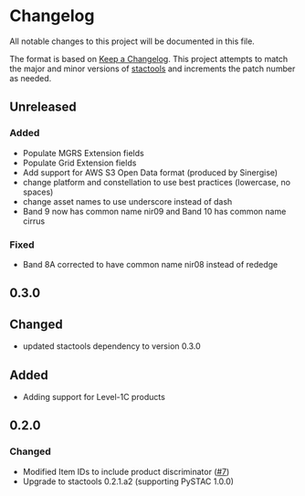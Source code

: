 # Changelog

All notable changes to this project will be documented in this file.

The format is based on [Keep a Changelog](https://keepachangelog.com/en/1.0.0/). This project attempts to match the major and minor versions of [stactools](https://github.com/stac-utils/stactools) and increments the patch number as needed.

## Unreleased

### Added

- Populate MGRS Extension fields
- Populate Grid Extension fields
- Add support for AWS S3 Open Data format (produced by Sinergise)
- change platform and constellation to use best practices (lowercase, no spaces)
- change asset names to use underscore instead of dash
- Band 9 now has common name nir09 and Band 10 has common name cirrus

### Fixed

- Band 8A corrected to have common name nir08 instead of rededge

## 0.3.0

## Changed

- updated stactools dependency to version 0.3.0

## Added

- Adding support for Level-1C products

## 0.2.0

### Changed

- Modified Item IDs to include product discriminator ([#7](https://github.com/stactools-packages/sentinel2/pull/7))
- Upgrade to stactools 0.2.1.a2 (supporting PySTAC 1.0.0)
